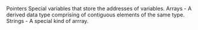 Pointers Special variables that store the addresses of variables.
Arrays - A derived data type comprising of contiguous elements of the same type.
Strings - A special kind of arrray.
